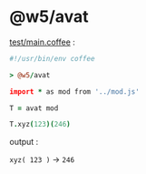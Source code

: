 [‼️]: ✏️README.mdt

# @w5/avat

[test/main.coffee](./test/main.coffee) :

```coffee
#!/usr/bin/env coffee

> @w5/avat

import * as mod from '../mod.js'

T = avat mod

T.xyz(123)(246)
```

output :

`xyz( 123 )`
  → `246`
